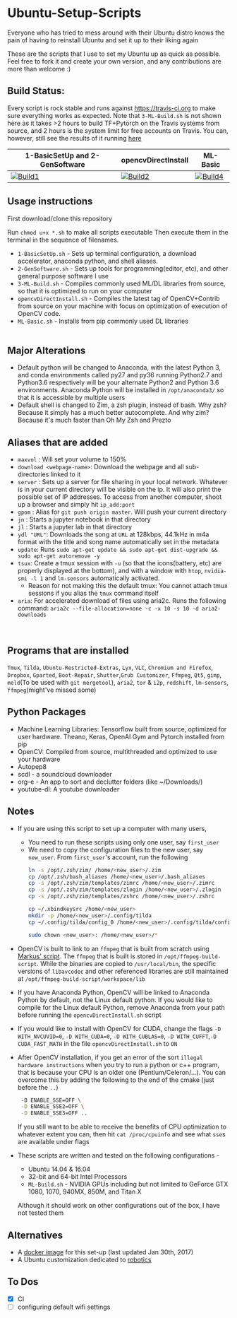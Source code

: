 # Ubuntu-Setup-Scripts
Everyone who has tried to mess around with their Ubuntu distro knows the pain of having to reinstall Ubuntu and set it up to their liking again

These are the scripts that I use to set my Ubuntu up as quick as possible. Feel free to fork it and create your own version, and any contributions are more than welcome :)

## Build Status:

Every script is rock stable and runs against https://travis-ci.org to make sure everything works as expected. Note that `3-ML-Build.sh` is not shown here as it takes >2 hours to build TF+Pytorch on the Travis systems from source, and 2 hours is the system limit for free accounts on Travis. You can, however, still see the results of it running [here](https://travis-ci.org/rsnk96/Ubuntu-Setup-Scripts)


| 1-BasicSetUp and 2-GenSoftware | opencvDirectInstall |  ML-Basic            
|-------------------|-------------------|-------------------|
| [![Build1][1]][5] | [![Build2][2]][5] | [![Build4][4]][5] |

[1]: https://travis-matrix-badges.herokuapp.com/repos/rsnk96/Ubuntu-Setup-Scripts/branches/master/1
[2]: https://travis-matrix-badges.herokuapp.com/repos/rsnk96/Ubuntu-Setup-Scripts/branches/master/2
[4]: https://travis-matrix-badges.herokuapp.com/repos/rsnk96/Ubuntu-Setup-Scripts/branches/master/4
[5]: https://travis-ci.org/rsnk96/Ubuntu-Setup-Scripts

## Usage instructions
First download/clone this repository

Run 
`chmod u+x *.sh` to make all scripts executable
Then execute them in the terminal in the sequence of filenames.
* `1-BasicSetUp.sh` - Sets up terminal configuration, a download accelerator, anaconda python, and shell aliases.
* `2-GenSoftware.sh` - Sets up tools for programming(editor, etc), and other general purpose software I use
* `3-ML-Build.sh` - Compiles commonly used ML/DL libraries from source, so that it is optimized to run on your computer
* `opencvDirectInstall.sh` - Compiles the latest tag of OpenCV+Contrib from source on your machine with focus on optimization of execution of OpenCV code.
* `ML-Basic.sh` - Installs from pip commonly used DL libraries
<br><br>

## Major Alterations
* Default python will be changed to Anaconda, with the latest Python 3, and conda environments called py27 and py36 running Python2.7 and Python3.6 respectively will be your alternate Python2 and Python 3.6 environments. Anaconda Python will be installed in `/opt/anaconda3/` so that it is accessible by multiple users
* Default shell is changed to Zim, a zsh plugin, instead of bash. Why zsh? Because it simply has a much better autocomplete. And why zim? Because it's much faster than Oh My Zsh and Prezto

## Aliases that are added
* `maxvol` : Will set your volume to 150%
* `download <webpage-name>`: Download the webpage and all sub-directories linked to it
* `server` : Sets up a server for file sharing in your local network. Whatever is in your current directory will be visible on the ip. It will also print the possible set of IP addresses. To access from another computer, shoot up a browser and simply hit `ip_add:port`
* `gpom` : Alias for `git push origin master`. Will push your current directory
* `jn` : Starts a jupyter notebook in that directory
* `jl` : Starts a jupyter lab in that directory
* `ydl "URL"`: Downloads the song at `URL` at 128kbps, 44.1kHz in m4a format with the title and song name automatically set in the metadata
* `update`: Runs `sudo apt-get update && sudo apt-get dist-upgrade && sudo apt-get autoremove -y`
* `tsux`: Create a tmux session with `-u` (so that the icons(battery, etc) are properly displayed at the bottom), and with a window with `htop`, `nvidia-smi -l 1` and `lm-sensors` automatically activated.
    - Reason for not making this the default tmux: You cannot attach tmux sessions if you alias the `tmux` command itself
* `aria`: For accelerated download of files using aria2c. Runs the following command: `aria2c --file-allocation=none -c -x 10 -s 10 -d aria2-downloads`

<br>

## Programs that are installed
`Tmux`, `Tilda`, `Ubuntu-Restricted-Extras`, `Lyx`, `VLC`, `Chromium and Firefox`, `Dropbox`, `Gparted`, `Boot-Repair`, `Shutter`,`Grub Customizer`, `Ffmpeg`, `Qt5`, `gimp`, `meld`(To be used with `git mergetool`), `aria2`, `tor` & `i2p`, `redshift`, `lm-sensors`, `ffmpeg`(might've missed some)

## Python Packages
* Machine Learning Libraries: Tensorflow built from source, optimized for user hardware. Theano, Keras, OpenAI Gym and Pytorch installed from pip
* OpenCV: Compiled from source, multithreaded and optimized to use your hardware
* Autopep8
* scdl - a soundcloud downloader
* org-e - An app to sort and declutter folders (like ~/Downloads/)
* youtube-dl: A youtube downloader

## Notes
* If you are using this script to set up a computer with many users,
    * You need to run these scripts using only one user, say `first_user`
    * We need to copy the configuration files to the new user, say `new_user`. From `first_user`'s account, run the following
        ```bash
        ln -s /opt/.zsh/zim/ /home/<new_user>/.zim
        cp /opt/.zsh/bash_aliases /home/<new_user>/.bash_aliases
        cp -s /opt/.zsh/zim/templates/zimrc /home/<new_user>/.zimrc
        cp -s /opt/.zsh/zim/templates/zlogin /home/<new_user>/.zlogin
        cp -s /opt/.zsh/zim/templates/zshrc /home/<new_user>/.zshrc

        cp ~/.xbindkeysrc /home/<new_user>
        mkdir -p /home/<new_user>/.config/tilda
        cp ~/.config/tilda/config_0 /home/<new_user>/.config/tilda/config_0

        sudo chown <new_user>: /home/<new_user>/*
        ```
* OpenCV is built to link to an `ffmpeg` that is built from scratch using [Markus' script](https://github.com/markus-perl/ffmpeg-build-script). The `ffmpeg` that is built is stored in `/opt/ffmpeg-build-script`. While the binaries are copied to `/usr/local/bin`, the specific versions of `libavcodec` and other referenced libraries are still maintained at `/opt/ffmpeg-build-script/workspace/lib`
* If you have Anaconda Python, OpenCV will be linked to Anaconda Python by default, not the Linux default python. If you would like to compile for the Linux default Python, remove Anaconda from your path before running the `opencvDirectInstall.sh` script
* If you would like to install with OpenCV for CUDA, change the flags `-D WITH_NVCUVID=0`, `-D WITH_CUDA=0`, `-D WITH_CUBLAS=0`, `-D WITH_CUFFT`,`-D CUDA_FAST_MATH` in the file `opencvDirectInstall.sh` to `ON`
* After OpenCV installation, if you get an error of the sort `illegal hardware instructions` when you try to run a python or c++ program, that is because your CPU is an older one (Pentium/Celeron/...). You can overcome this by adding the following to the end of the cmake (just before the `..`)

  ```bash
   -D ENABLE_SSE=OFF \
   -D ENABLE_SSE2=OFF \
   -D ENABLE_SSE3=OFF ..
  ```

  If you still want to be able to receive the benefits of CPU optimization to whatever extent you can, then hit `cat /proc/cpuinfo` and see what `sse`s are available under flags
* These scripts are written and tested on the following configurations - 
  * Ubuntu 14.04 & 16.04
  * 32-bit and 64-bit Intel Processors
  * `ML-Build.sh` - NVIDIA GPUs including but not limited to GeForce GTX 1080, 1070, 940MX, 850M, and Titan X
  
  Although it should work on other configurations out of the box, I have not tested them


## Alternatives
* A [docker image](https://hub.docker.com/r/varun19299/cvi-iitm/) for this set-up (last updated Jan 30th, 2017)
* A Ubuntu customization dedicated to [robotics](https://github.com/ahundt/robotics_setup)

## To Dos 
- [x] CI
- [ ] configuring default wifi settings
